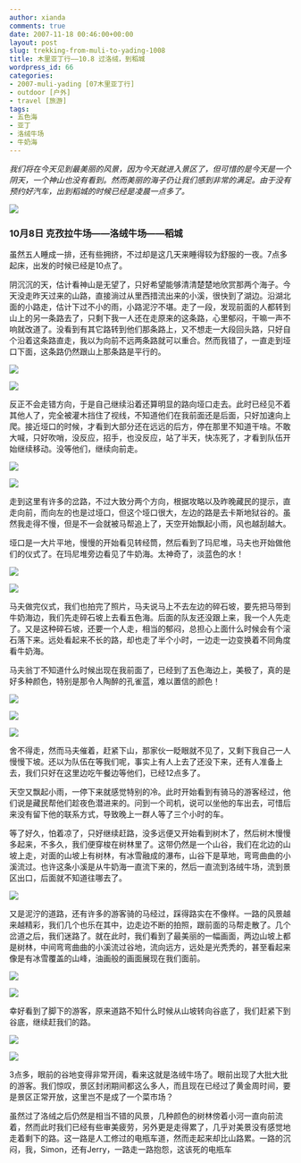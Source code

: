```yaml
---
author: xianda
comments: true
date: 2007-11-18 00:46:00+00:00
layout: post
slug: trekking-from-muli-to-yading-1008
title: 木里亚丁行——10.8 过洛绒，到稻城
wordpress_id: 66
categories:
- 2007-muli-yading [07木里亚丁行]
- outdoor [户外]
- travel [旅游]
tags:
- 五色海
- 亚丁
- 洛绒牛场
- 牛奶海
---
```


_我们将在今天见到最美丽的风景，因为今天就进入景区了，但可惜的是今天是一个阴天，一个神山也没有看到。然而美丽的海子仍让我们感到非常的满足。由于没有预约好汽车，出到稻城的时候已经是凌晨一点多了。_



![](http://tkfiles.storage.live.com/y1pSlGiGjDE0a0b8NcxDRzrO8mfXzqWXwU-cdPUJmLQANG8q7VbIdEOaDkdIpKpXYwB-F6a2ufVbMI)





### 10月8日 克孜拉牛场——洛绒牛场——稻城





虽然五人睡成一排，还有些拥挤，不过却是这几天来睡得较为舒服的一夜。7点多起床，出发的时候已经是10点了。



阴沉沉的天，估计看神山是无望了，只好希望能够清清楚楚地欣赏那两个海子。今天没走昨天过来的山路，直接淌过从里西措流出来的小溪，很快到了湖边。沿湖北面的小路走，估计下过不小的雨，小路泥泞不堪。走了一段，发现前面的人都转到山上的另一条路去了，只剩下我一人还在走原来的这条路，心里郁闷，干嘛一声不响就改道了。没看到有其它路转到他们那条路上，又不想走一大段回头路，只好自个沿着这条路直走，我以为向前不远两条路就可以重合。然而我错了，一直走到垭口下面，这条路仍然跟山上那条路是平行的。

<!-- more -->

![](http://tkfiles.storage.live.com/y1pSlGiGjDE0a2uPpu-KV9C7xSXqqWdoW9ZqaLFoBBPL-LGetIRNRVYZ7x7aMraNbHPMSEvtCzpFt0)



![](http://tkfiles.storage.live.com/y1pSlGiGjDE0a1459iromgte05aCJMtbmsTylE1BdSw_upt5qRFsshyvqsDnibF5qMljEFz7iAy2A4)



反正不会走错方向，于是自己继续沿着还算明显的路向垭口走去。此时已经见不着其他人了，完全被灌木挡住了视线，不知道他们在我前面还是后面，只好加速向上爬。接近垭口的时候，才看到大部分还在远远的后方，停在那里不知道干啥。不敢大喊，只好吹哨，没反应，招手，也没反应，站了半天，快冻死了，才看到队伍开始继续移动。没等他们，继续向前走。



![](http://tkfiles.storage.live.com/y1pSlGiGjDE0a0mm2HwxU3oW0CRk5pHudyQQo7SlXuCw203pgP8bx9yxNGagO17XOdohaJNucvBGzc)



![](http://tkfiles.storage.live.com/y1pSlGiGjDE0a3JSWaoyJ93jqUKQSNJDSq_BuJs2RTH4vp2_BJ7Qwqg786o256l953NvJdg-m1uCXA)



走到这里有许多的岔路，不过大致分两个方向，根据攻略以及昨晚藏民的提示，直走向前，而向左的也是过垭口，但这个垭口很大，左边的路是去卡斯地狱谷的。虽然我走得不慢，但是不一会就被马帮追上了，天空开始飘起小雨，风也越刮越大。



垭口是一大片平地，慢慢的开始看见转经筒，然后看到了玛尼堆，马夫也开始做他们的仪式了。在玛尼堆旁边看见了牛奶海。太神奇了，淡蓝色的水！



![](http://tkfiles.storage.live.com/y1pSlGiGjDE0a1XOazQh0LJigohAPSKYmqY-LeLLlwOKCnAhpdhhIu6PHiKsc4UnmEOuHwWAJgs2fw)



![](http://tkfiles.storage.live.com/y1pSlGiGjDE0a3lThzOWu5s5OaB7u2lRGQYWY8Wa50fa4tL4uvnIdXtZle9YUcpk-kUCxVagnVTsYY)



马夫做完仪式，我们也拍完了照片，马夫说马上不去左边的碎石坡，要先把马带到牛奶海边，我们先走碎石坡上去看五色海。后面的队友还没跟上来，我一个人先走了。又是这种碎石坡，还要一个人走，相当的郁闷，总担心上面什么时候会有个滚石落下来。远处看起来不长的路，却也走了半个小时，一边走一边变换着不同角度看牛奶海。



马夫翁丁不知道什么时候出现在我前面了，已经到了五色海边上，美极了，真的是好多种颜色，特别是那令人陶醉的孔雀蓝，难以置信的颜色！



![](http://tkfiles.storage.live.com/y1pSlGiGjDE0a1XBVgsJNlj-18IkZVOq3upkC5EP8vz50G1liQoWecw5enxh6XmwOojVc_ZzMfRBIc)



![](http://tkfiles.storage.live.com/y1pSlGiGjDE0a3uCHE2QZkgy0-y71XopjF83P2EwbAKgTUXY_mwgqxzxnlU0ZxnJZ_ZN4l8LMg34qY)



![](http://tkfiles.storage.live.com/y1pSlGiGjDE0a1uluhOeFrcZQSSnn86byDAbFDEeGVgdNwUaVBXow_-DruZZYuC1UV4lO7RpIK0fUc)



舍不得走，然而马夫催着，赶紧下山，那家伙一眨眼就不见了，又剩下我自己一人慢慢下坡。还以为队伍在等我们呢，事实上有人上去了还没下来，还有人准备上去，我们只好在这里边吃午餐边等他们，已经12点多了。



天空又飘起小雨，一停下来就感觉特别的冷。此时开始看到有骑马的游客经过，他们说是藏民帮他们趁夜色潜进来的。问到一个司机，说可以坐他的车出去，可惜后来没有留下他的联系方式，导致晚上一群人等了三个小时的车。



等了好久，怕着凉了，只好继续赶路，没多远便又开始看到树木了，然后树木慢慢多起来，不多久，我们便穿梭在树林里了。这带仍然是一个山谷，我们在北边的山坡上走，对面的山坡上有树林，有冰雪融成的瀑布，山谷下是草地，弯弯曲曲的小溪流过。也许这条小溪是从牛奶海一直流下来的，然后一直流到洛绒牛场，流到景区出口，后面就不知道往哪去了。



![](http://tkfiles.storage.live.com/y1pSlGiGjDE0a0zM-IuFX0h1_LzZv4r0izSA_DNuzYiCw-vTOoS8_RMx2pOM37wyoQvJIqPvL8ciS4)



又是泥泞的道路，还有许多的游客骑的马经过，踩得路实在不像样。一路的风景越来越精彩，我们几个也乐在其中，边走边不断的拍照，跟前面的马帮走散了。几个岔道之后，我们迷路了。就在此时，我们看到了最美丽的一幅画面，两边山坡上都是树林，中间弯弯曲曲的小溪流过谷地，流向远方，远处是光秃秃的，甚至看起来像是有冰雪覆盖的山峰，油画般的画面展现在我们面前。



![](http://tkfiles.storage.live.com/y1pSlGiGjDE0a16ntMM5OgkdIN5_YCrFrb7FKb0ye-alSlS10GYAxsKxFCY9ELf4aMhTgTUwqNji30)



![](http://tkfiles.storage.live.com/y1pSlGiGjDE0a3IPp5OB087BcRPW_U42G-WDC_5il4ldr5xq615CWoCO8uV8-vEsbpxkV3ko3WxMBE)



幸好看到了脚下的游客，原来道路不知什么时候从山坡转向谷底了，我们赶紧下到谷底，继续赶我们的路。



![](http://tkfiles.storage.live.com/y1pSlGiGjDE0a1M86jwkaodvkU94Wv4I5u5HW8j_NEAY8tuxO24OsNEAyBLi4PgmKdGadirjo9MJ6I)



![](http://tkfiles.storage.live.com/y1pSlGiGjDE0a0MEHIW8Hnko19ZmjrbtnOfCJRa4NhHbE9bvutrwWerbZZbqpbm0AjubIZ4_avUmvQ)



3点多，眼前的谷地变得非常开阔，看来这就是洛绒牛场了。眼前出现了大批大批的游客。我们惊叹，景区封闭期间都这么多人，而且现在已经过了黄金周时间，要是景区正常开放，这里岂不是成了一个菜市场？



虽然过了洛绒之后仍然是相当不错的风景，几种颜色的树林傍着小河一直向前流着，然而此时我们已经有些审美疲劳，另外更是走得累了，几乎对美景没有感觉地走着剩下的路。这一路是人工修过的电瓶车道，然而走起来却比山路累。一路的沉闷，我，Simon，还有Jerry，一路走一路抱怨，这该死的电瓶车
